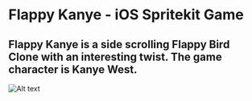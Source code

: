 Flappy Kanye - iOS Spritekit Game
==================================

## Flappy Kanye is a side scrolling Flappy Bird Clone with an interesting twist. The game character is Kanye West.


![Alt text](https://github.com/builtbydestiny/FlappyKanyeApp/blob/master/Images/FlappyKanye.gif "Flappy Kanye Demo")
